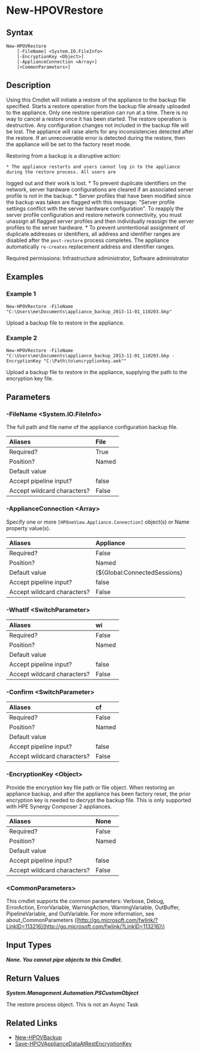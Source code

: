 ﻿---
description: Upload appliance backup file to restore its configuration.
---

# New-HPOVRestore

## Syntax

```text
New-HPOVRestore
    [-FileName] <System.IO.FileInfo>
    [-EncryptionKey <Object>]
    [-ApplianceConnection <Array>]
    [<CommonParameters>]
```

## Description

Using this Cmdlet will initiate a restore of the appliance to the backup file specified.  Starts a restore operation from the backup file already uploaded to the appliance. Only one restore operation can run at a time. There is no way to cancel a restore once it has been started. The restore operation is destructive. Any configuration changes not included in the backup file will be lost. The appliance will raise alerts for any inconsistencies detected after the restore. If an unrecoverable error is detected during the restore, then the appliance will be set to the factory reset mode.

Restoring from a backup is a disruptive action:

	* The appliance restarts and users cannot log in to the appliance during the restore process. All users are
  logged out and their work is lost.
	* To prevent duplicate identifiers on the network, server hardware configurations are cleared if an associated
  server profile is not in the backup.
	* Server profiles that have been modified since the backup was taken are flagged with this message: "Server
  profile settings conflict with the server hardware configuration". To reapply the server profile
  configuration and restore network connectivity, you must unassign all flagged server profiles and then
  individually reassign the server profiles to the server hardware.
	* To prevent unintentional assignment of duplicate addresses or identifiers, all address and identifier ranges
  are disabled after the `post-restore` process completes. The appliance automatically `re-creates` replacement
  address and identifier ranges.

Required permissions: Infrastructure administrator, Software administrator

## Examples

###  Example 1 

```text
New-HPOVRestore -FileName "C:\Users\me\Documents\appliance_backup_2013-11-01_110203.bkp"
```

Upload a backup file to restore in the appliance.

###  Example 2 

```text
New-HPOVRestore -FileName "C:\Users\me\Documents\appliance_backup_2013-11-01_110203.bkp -EncryptionKey "C:\Path\to\encryptionkey.aek""
```

Upload a backup file to restore in the appliance, supplying the path to the encryption key file.

## Parameters

### -FileName &lt;System.IO.FileInfo&gt;

The full path and file name of the appliance configuration backup file.

| Aliases | File |
| :--- | :--- |
| Required? | True |
| Position? | Named |
| Default value |  |
| Accept pipeline input? | false |
| Accept wildcard characters? | False |

### -ApplianceConnection &lt;Array&gt;

Specify one or more `[HPOneView.Appliance.Connection]` object(s) or Name property value(s).

| Aliases | Appliance |
| :--- | :--- |
| Required? | False |
| Position? | Named |
| Default value | (${Global:ConnectedSessions} | ? Default) |
| Accept pipeline input? | false |
| Accept wildcard characters? | False |

### -WhatIf &lt;SwitchParameter&gt;



| Aliases | wi |
| :--- | :--- |
| Required? | False |
| Position? | Named |
| Default value |  |
| Accept pipeline input? | false |
| Accept wildcard characters? | False |

### -Confirm &lt;SwitchParameter&gt;



| Aliases | cf |
| :--- | :--- |
| Required? | False |
| Position? | Named |
| Default value |  |
| Accept pipeline input? | false |
| Accept wildcard characters? | False |

### -EncryptionKey &lt;Object&gt;

Provide the encryption key file path or file object.  When restoring an appliance backup, and after the appliance has been factory reset, the prior encryption key is needed to decrypt the backup file.  This is only supported with HPE Synergy Composer 2 appliances.

| Aliases | None |
| :--- | :--- |
| Required? | False |
| Position? | Named |
| Default value |  |
| Accept pipeline input? | false |
| Accept wildcard characters? | False |

### &lt;CommonParameters&gt;

This cmdlet supports the common parameters: Verbose, Debug, ErrorAction, ErrorVariable, WarningAction, WarningVariable, OutBuffer, PipelineVariable, and OutVariable. For more information, see about\_CommonParameters \([http://go.microsoft.com/fwlink/?LinkID=113216](http://go.microsoft.com/fwlink/?LinkID=113216)\)

## Input Types

_**None.  You cannot pipe objects to this Cmdlet.**_

## Return Values

_**System.Management.Automation.PSCustomObject**_

The restore process object.  This is not an Async Task

## Related Links

* [New-HPOVBackup](new-hpovbackup.md)
* [Save-HPOVApplianceDataAtRestEncryptionKey](../security/save-hpovappliancedataatrestencryptionkey.md)
